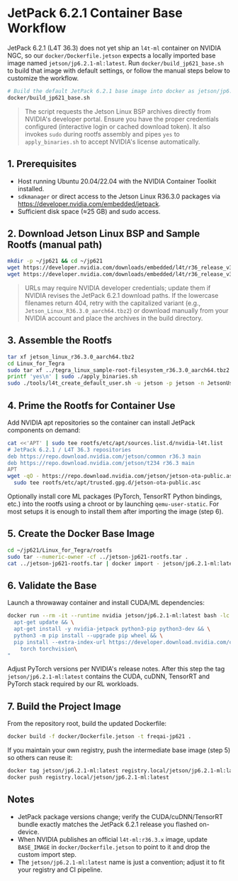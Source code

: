 # JetPack 6.2.1 Container Base Workflow

JetPack 6.2.1 (L4T 36.3) does not yet ship an `l4t-ml` container on NVIDIA NGC, so our
`docker/Dockerfile.jetson` expects a locally imported base image named
`jetson/jp6.2.1-ml:latest`. Run `docker/build_jp621_base.sh` to build that image with
default settings, or follow the manual steps below to customize the workflow.

```bash
# Build the default JetPack 6.2.1 base image into docker as jetson/jp6.2.1-ml:latest
docker/build_jp621_base.sh
```

> The script requests the Jetson Linux BSP archives directly from NVIDIA's developer
> portal. Ensure you have the proper credentials configured (interactive login or
> cached download token). It also invokes `sudo` during rootfs assembly and pipes `yes`
> to `apply_binaries.sh` to accept NVIDIA's license automatically.

## 1. Prerequisites
- Host running Ubuntu 20.04/22.04 with the NVIDIA Container Toolkit installed.
- `sdkmanager` or direct access to the Jetson Linux R36.3.0 packages via
  https://developer.nvidia.com/embedded/jetpack.
- Sufficient disk space (≈25 GB) and sudo access.

## 2. Download Jetson Linux BSP and Sample Rootfs (manual path)
```bash
mkdir -p ~/jp621 && cd ~/jp621
wget https://developer.nvidia.com/downloads/embedded/l4t/r36_release_v3.0/release/jetson_linux_r36.3.0_aarch64.tbz2
wget https://developer.nvidia.com/downloads/embedded/l4t/r36_release_v3.0/release/tegra_linux_sample-root-filesystem_r36.3.0_aarch64.tbz2
```
> URLs may require NVIDIA developer credentials; update them if NVIDIA revises the
> JetPack 6.2.1 download paths. If the lowercase filenames return 404, retry with the
> capitalized variant (e.g., `Jetson_Linux_R36.3.0_aarch64.tbz2`) or download manually
> from your NVIDIA account and place the archives in the build directory.

## 3. Assemble the Rootfs
```bash
tar xf jetson_linux_r36.3.0_aarch64.tbz2
cd Linux_for_Tegra
sudo tar xf ../tegra_linux_sample-root-filesystem_r36.3.0_aarch64.tbz2 -C rootfs
printf 'yes\n' | sudo ./apply_binaries.sh
sudo ./tools/l4t_create_default_user.sh -u jetson -p jetson -n JetsonUser --accept-license
```

## 4. Prime the Rootfs for Container Use
Add NVIDIA apt repositories so the container can install JetPack components on demand:
```bash
cat <<'APT' | sudo tee rootfs/etc/apt/sources.list.d/nvidia-l4t.list
# JetPack 6.2.1 / L4T 36.3 repositories
deb https://repo.download.nvidia.com/jetson/common r36.3 main
deb https://repo.download.nvidia.com/jetson/t234 r36.3 main
APT
wget -qO - https://repo.download.nvidia.com/jetson/jetson-ota-public.asc | \
  sudo tee rootfs/etc/apt/trusted.gpg.d/jetson-ota-public.asc
```

Optionally install core ML packages (PyTorch, TensorRT Python bindings, etc.) into the
rootfs using a chroot or by launching `qemu-user-static`. For most setups it is enough
to install them after importing the image (step 6).

## 5. Create the Docker Base Image
```bash
cd ~/jp621/Linux_for_Tegra/rootfs
sudo tar --numeric-owner -cf ../jetson-jp621-rootfs.tar .
cat ../jetson-jp621-rootfs.tar | docker import - jetson/jp6.2.1-ml:latest
```

## 6. Validate the Base
Launch a throwaway container and install CUDA/ML dependencies:
```bash
docker run --rm -it --runtime nvidia jetson/jp6.2.1-ml:latest bash -lc "\
  apt-get update && \
  apt-get install -y nvidia-jetpack python3-pip python3-dev && \
  python3 -m pip install --upgrade pip wheel && \
  pip install --extra-index-url https://developer.download.nvidia.com/compute/redist/jp/v62 \
    torch torchvision\
"
```
Adjust PyTorch versions per NVIDIA's release notes. After this step the tag
`jetson/jp6.2.1-ml:latest` contains the CUDA, cuDNN, TensorRT and PyTorch stack required
by our RL workloads.

## 7. Build the Project Image
From the repository root, build the updated Dockerfile:
```bash
docker build -f docker/Dockerfile.jetson -t freqai-jp621 .
```

If you maintain your own registry, push the intermediate base image (step 5) so others
can reuse it:
```bash
docker tag jetson/jp6.2.1-ml:latest registry.local/jetson/jp6.2.1-ml:latest
docker push registry.local/jetson/jp6.2.1-ml:latest
```

## Notes
- JetPack package versions change; verify the CUDA/cuDNN/TensorRT bundle exactly matches
  the JetPack 6.2.1 release you flashed on-device.
- When NVIDIA publishes an official `l4t-ml:r36.3.x` image, update `BASE_IMAGE` in
  `docker/Dockerfile.jetson` to point to it and drop the custom import step.
- The `jetson/jp6.2.1-ml:latest` name is just a convention; adjust it to fit your
  registry and CI pipeline.
